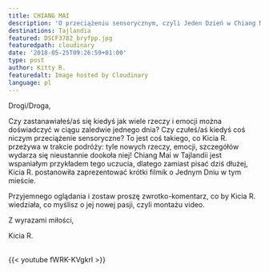 ```yaml
---
title: CHIANG MAI
description: 'O przeciążeniu sensorycznym, czyli Jeden Dzień w Chiang Mai. '
destinations: Tajlandia
featured: DSCF3782_bryfpp.jpg
featuredpath: cloudinary
date: '2018-05-25T09:26:59+01:00'
type: post
author: Kitty R.
featuredalt: Image hosted by Cloudinary
language: pl
---
```

Drogi/Droga, 

Czy zastanawiałeś/aś się kiedyś jak wiele rzeczy i emocji można doświadczyć w ciągu zaledwie jednego dnia? Czy czułeś/aś kiedyś coś niczym przeciążenie sensoryczne? To jest coś takiego, co Kicia R. przeżywa w trakcie podróży: tyle nowych rzeczy, emocji, szczegółów wydarza się nieustannie dookoła niej! Chiang Mai w Tajlandii jest wspaniałym przykładem tego uczucia, dlatego zamiast pisać dziś dłużej, Kicia R. postanowiła zaprezentować krótki filmik o Jednym Dniu w tym mieście. 

Przyjemnego oglądania i zostaw proszę zwrotko-komentarz, co by Kicia R. wiedziała, co myślisz o jej nowej pasji, czyli montażu video.

Z wyrazami miłości, 

Kicia R. 

<br>{{< youtube fWRK-KVgkrI >}}</br>
